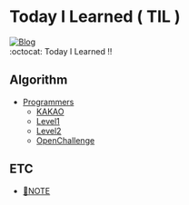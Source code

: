 # Today I Learned ( TIL )
[![Blog](https://img.shields.io/badge/Blog-ljg960730.tistory.com-green.svg)](https://ljg960730.tistory.com/)   
:octocat: Today I Learned !!


## Algorithm
* [Programmers](https://github.com/Jaekeun-Lee/programmers-algorithm/tree/master/src)  
  * [KAKAO](https://github.com/Jaekeun-Lee/programmers-algorithm/tree/master/src/kakao)
  * [Level1](https://github.com/Jaekeun-Lee/programmers-algorithm/tree/master/src/level1)
  * [Level2](https://github.com/Jaekeun-Lee/programmers-algorithm/tree/master/src/level1)  
  * [OpenChallenge](https://github.com/Jaekeun-Lee/programmers-algorithm/tree/master/src/openchallenge)
 
## ETC
* [📝NOTE](https://github.com/Jaekeun-Lee/TIL/tree/master/Note)
